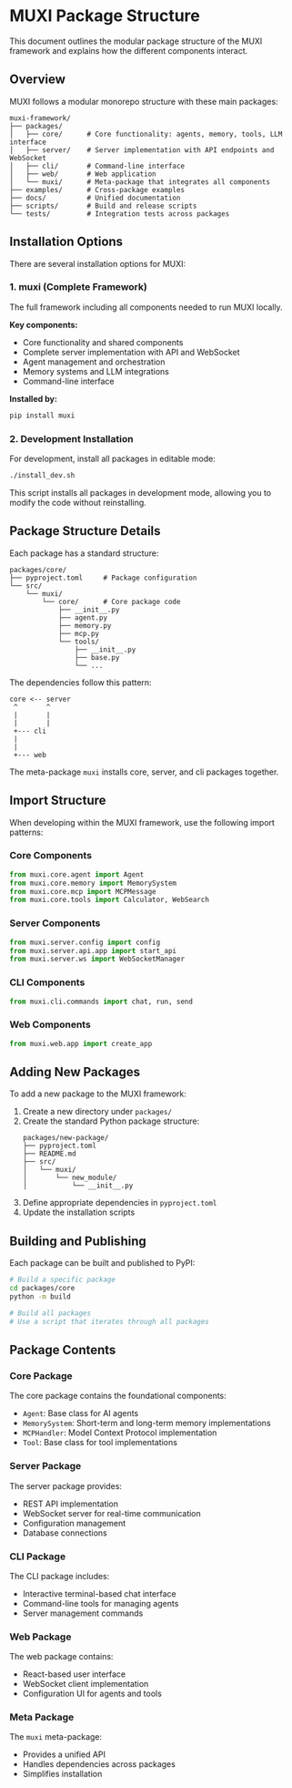 # MUXI Package Structure

This document outlines the modular package structure of the MUXI framework and explains how the different components interact.

## Overview

MUXI follows a modular monorepo structure with these main packages:

```
muxi-framework/
├── packages/
│   ├── core/      # Core functionality: agents, memory, tools, LLM interface
│   ├── server/    # Server implementation with API endpoints and WebSocket
│   ├── cli/       # Command-line interface
│   ├── web/       # Web application
│   └── muxi/      # Meta-package that integrates all components
├── examples/      # Cross-package examples
├── docs/          # Unified documentation
├── scripts/       # Build and release scripts
└── tests/         # Integration tests across packages
```

## Installation Options

There are several installation options for MUXI:

### 1. muxi (Complete Framework)

The full framework including all components needed to run MUXI locally.

**Key components:**
- Core functionality and shared components
- Complete server implementation with API and WebSocket
- Agent management and orchestration
- Memory systems and LLM integrations
- Command-line interface

**Installed by:**
```bash
pip install muxi
```

### 2. Development Installation

For development, install all packages in editable mode:

```bash
./install_dev.sh
```

This script installs all packages in development mode, allowing you to modify the code without reinstalling.

## Package Structure Details

Each package has a standard structure:

```
packages/core/
├── pyproject.toml     # Package configuration
└── src/
    └── muxi/
        └── core/      # Core package code
            ├── __init__.py
            ├── agent.py
            ├── memory.py
            ├── mcp.py
            └── tools/
                ├── __init__.py
                ├── base.py
                └── ...
```

The dependencies follow this pattern:

```
core <-- server
 ^       ^
 |       |
 |       |
 +--- cli
 |
 |
 +--- web
```

The meta-package `muxi` installs core, server, and cli packages together.

## Import Structure

When developing within the MUXI framework, use the following import patterns:

### Core Components
```python
from muxi.core.agent import Agent
from muxi.core.memory import MemorySystem
from muxi.core.mcp import MCPMessage
from muxi.core.tools import Calculator, WebSearch
```

### Server Components
```python
from muxi.server.config import config
from muxi.server.api.app import start_api
from muxi.server.ws import WebSocketManager
```

### CLI Components
```python
from muxi.cli.commands import chat, run, send
```

### Web Components
```python
from muxi.web.app import create_app
```

## Adding New Packages

To add a new package to the MUXI framework:

1. Create a new directory under `packages/`
2. Create the standard Python package structure:
   ```
   packages/new-package/
   ├── pyproject.toml
   ├── README.md
   ├── src/
   │   └── muxi/
   │       └── new_module/
   │           └── __init__.py
   ```
3. Define appropriate dependencies in `pyproject.toml`
4. Update the installation scripts

## Building and Publishing

Each package can be built and published to PyPI:

```bash
# Build a specific package
cd packages/core
python -m build

# Build all packages
# Use a script that iterates through all packages
```

## Package Contents

### Core Package
The core package contains the foundational components:
- `Agent`: Base class for AI agents
- `MemorySystem`: Short-term and long-term memory implementations
- `MCPHandler`: Model Context Protocol implementation
- `Tool`: Base class for tool implementations

### Server Package
The server package provides:
- REST API implementation
- WebSocket server for real-time communication
- Configuration management
- Database connections

### CLI Package
The CLI package includes:
- Interactive terminal-based chat interface
- Command-line tools for managing agents
- Server management commands

### Web Package
The web package contains:
- React-based user interface
- WebSocket client implementation
- Configuration UI for agents and tools

### Meta Package
The `muxi` meta-package:
- Provides a unified API
- Handles dependencies across packages
- Simplifies installation

